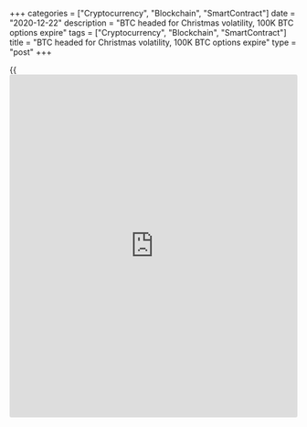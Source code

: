+++
categories = ["Cryptocurrency", "Blockchain", "SmartContract"]
date = "2020-12-22"
description = "BTC headed for Christmas volatility, 100K BTC options expire"
tags = ["Cryptocurrency", "Blockchain", "SmartContract"]
title = "BTC headed for Christmas volatility, 100K BTC options expire"
type = "post"
+++

{{<iframe id="large-banner" src="https://www.bounty.group/#slide=28.0" width="100%" height="600" scrolling="no" style="border: 0px solid rgb(216, 221, 230); border-radius: 3px;">}}

In a Monday tweet, crypto data provider Skew reported that 102,200
Bitcoin (BTC) [options](https://www.fixpro.org/post/options-liquidity/) will expire on Friday. Options contracts allow
holders to buy or sell Bitcoin at a specific price, which is known as
the strike price. The Friday expiry has notable clusters around the
$15,000 strike price and the $20,000 strike price, according to Skew.

![BTC headed for Christmas volatility, 100K BTC [options](https://www.fixpro.org/post/options-liquidity/) expire][1]

The expiry date of Bitcoin [options](https://www.fixpro.org/post/options-liquidity/) contracts is widely regarded as a
volatile event for the flagship cryptocurrency because, as the expiry
nears, holders adjust their contracts. Traders who are in profit may
also decide to receive the payout and dump the cryptocurrency.

Such events have been known to cause large fluctuations in Bitcoin’s
value. Typically, the impact of a contract on BTC price becomes more
apparent roughly one or two days before expiry. Crypto derivatives
trading has soared this year as more traders and institutional [investor](https://www.fintechee.com/tutorial-for-forex-trading/investor-mode/)s
look for added Bitcoin exposure. Last week, crypto derivatives platform
Deribit began offering Bitcoin futures with a $100,000 strike price
expiring on Sept. 24, 2021. In other words, Bitcoin enthusiasts who
think the cryptocurrency will reach a six-figure moonshot can now take
that bet in the futures market.

Roughly $2.3 billion worth of Bitcoin futures are set to expire on
Christmas day, setting the stage for a volatile week in the
cryptocurrency market.

_Source:[FXPro][2]_

   1. /files/downloads/2/e/0/2e0bbabd31b40abb11e05cc157489644_19730bcc1756399e780fa08bf809f80c.png
   2. /geturl/index/d6dd1da3a56609d2eb8cdab400a3dfbe8f15240f/